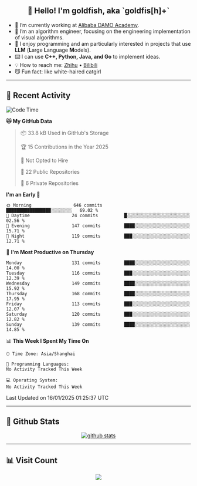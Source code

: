
<h2 align="center">👋 Hello! I'm goldfish, aka `goldfis[h]+`</h2>

- 📍 I’m currently working at [Alibaba DAMO Academy](https://damo.alibaba.com/).  
- 🌱 I’m an algorithm engineer, focusing on the engineering implementation of visual algorithms.  
- 💬 I enjoy programming and am particularly interested in projects that use **LLM** (**L**arge **L**anguage **M**odels).   
- ⌨️ I can use **C++, Python, Java, and Go** to implement ideas.  
- 💡 How to reach me: [Zhihu](https://www.zhihu.com/people/goldfishh) • [Bilibili](https://space.bilibili.com/11349246)  
- 😼 Fun fact: like white-haired catgirl  

-------

## 🔧 Recent Activity

<!--START_SECTION:waka-->
![Code Time](http://img.shields.io/badge/Code%20Time-94%20hrs%2013%20mins-blue)

**🐱 My GitHub Data** 

> 📦 33.8 kB Used in GitHub's Storage 
 > 
> 🏆 15 Contributions in the Year 2025
 > 
> 🚫 Not Opted to Hire
 > 
> 📜 22 Public Repositories 
 > 
> 🔑 6 Private Repositories 
 > 
**I'm an Early 🐤** 

```text
🌞 Morning                646 commits         █████████████████░░░░░░░░   69.02 % 
🌆 Daytime                24 commits          █░░░░░░░░░░░░░░░░░░░░░░░░   02.56 % 
🌃 Evening                147 commits         ████░░░░░░░░░░░░░░░░░░░░░   15.71 % 
🌙 Night                  119 commits         ███░░░░░░░░░░░░░░░░░░░░░░   12.71 % 
```
📅 **I'm Most Productive on Thursday** 

```text
Monday                   131 commits         ████░░░░░░░░░░░░░░░░░░░░░   14.00 % 
Tuesday                  116 commits         ███░░░░░░░░░░░░░░░░░░░░░░   12.39 % 
Wednesday                149 commits         ████░░░░░░░░░░░░░░░░░░░░░   15.92 % 
Thursday                 168 commits         ████░░░░░░░░░░░░░░░░░░░░░   17.95 % 
Friday                   113 commits         ███░░░░░░░░░░░░░░░░░░░░░░   12.07 % 
Saturday                 120 commits         ███░░░░░░░░░░░░░░░░░░░░░░   12.82 % 
Sunday                   139 commits         ████░░░░░░░░░░░░░░░░░░░░░   14.85 % 
```


📊 **This Week I Spent My Time On** 

```text
🕑︎ Time Zone: Asia/Shanghai

💬 Programming Languages: 
No Activity Tracked This Week

💻 Operating System: 
No Activity Tracked This Week
```


 Last Updated on 16/01/2025 01:25:37 UTC
<!--END_SECTION:waka-->

-------

## 📆 Github Stats

<p align="center">
    <a href="https://github.com/anuraghazra/github-readme-stats">
      <img src="https://github-readme-stats.vercel.app/api?username=goldfishh&show_icons=true&theme=dracula" alt="github stats" />
    </a>
</p>

-------

## 📊 Visit Count

<p align="center">
  <a href="https://count.getloli.com/"><img src="https://count.getloli.com/get/@:goldfishh?theme=rule34"></a>
</p>

